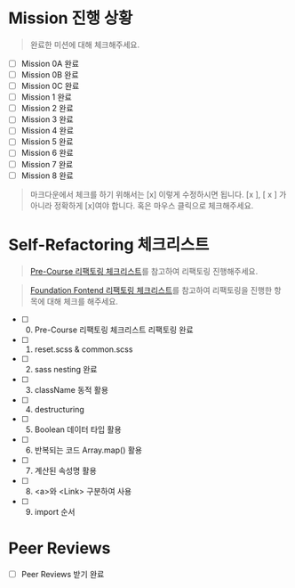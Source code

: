 # Mission 진행 상황 
> 완료한 미션에 대해 체크해주세요.

- [ ] Mission 0A 완료
- [ ] Mission 0B 완료
- [ ] Mission 0C 완료
- [ ] Mission 1 완료
- [ ] Mission 2 완료
- [ ] Mission 3 완료
- [ ] Mission 4 완료
- [ ] Mission 5 완료
- [ ] Mission 6 완료
- [ ] Mission 7 완료
- [ ] Mission 8 완료

> 마크다운에서 체크를 하기 위해서는 [x] 이렇게 수정하시면 됩니다. [x ], [ x ] 가 아니라 정확하게 [x]여야 합니다. 혹은 마우스 클릭으로 체크해주세요.

# Self-Refactoring 체크리스트
> [Pre-Course 리팩토링 체크리스트](https://www.notion.so/wecode/Pre-Course-Refactoring-869f50bf6a934db98573229c600043ee)를 참고하여 리팩토링 진행해주세요.

> [Foundation Fontend 리팩토링 체크리스트](https://www.notion.so/wecode/Foundation-Frontend-Refactoring-85e629d7a22841b2bd4917c9c72a1f58)를 참고하여 리팩토링을 진행한 항목에 대해 체크를 해주세요.

- [ ] 0. Pre-Course 리팩토링 체크리스트 리팩토링 완료
- [ ] 1. reset.scss & common.scss
- [ ] 2. sass nesting 완료
- [ ] 3. className 동적 활용
- [ ] 4. destructuring
- [ ] 5. Boolean 데이터 타입 활용
- [ ] 6. 반복되는 코드 Array.map() 활용
- [ ] 7. 계산된 속성명 활용
- [ ] 8. \<a\>와 \<Link\> 구분하여 사용
- [ ] 9. import 순서

# Peer Reviews
- [ ] Peer Reviews 받기 완료